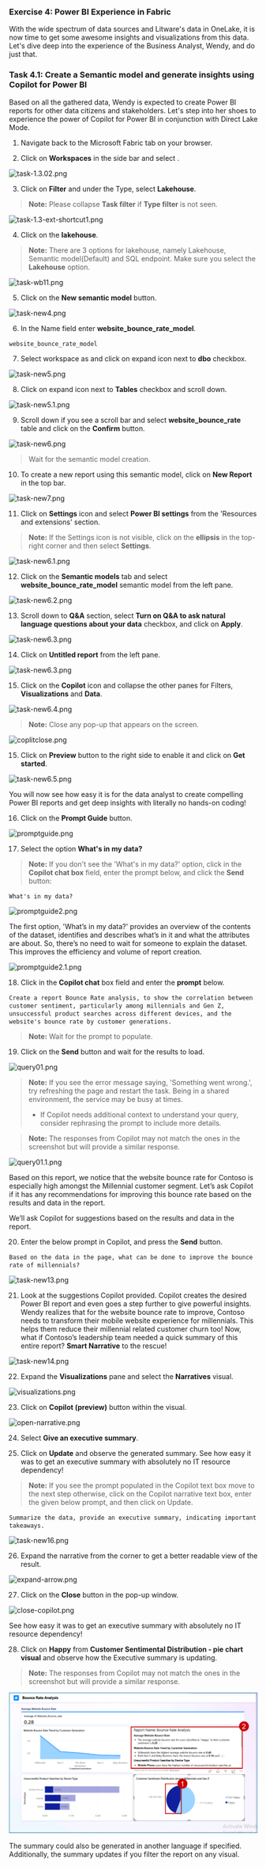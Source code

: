 
### Exercise 4: Power BI Experience in Fabric

With the wide spectrum of data sources and Litware's data in OneLake, it is now time to get some awesome insights and visualizations from this data. Let's dive deep into the experience of the Business Analyst, Wendy, and do just that.
 
### Task 4.1: Create a Semantic model and generate insights using Copilot for Power BI

Based on all the gathered data, Wendy is expected to create Power BI reports for other data citizens and stakeholders. Let's step into her shoes to experience the power of Copilot for Power BI in conjunction with Direct Lake Mode.

1. Navigate back to the Microsoft Fabric tab on your browser.

2. Click on **Workspaces** in the side bar and select **<inject key= "WorkspaceName" enableCopy="false"/>**.

![task-1.3.02.png](media/labMedia/task-1.3.02.png)

3. Click on **Filter** and under the Type, select **Lakehouse**.

>**Note:** Please collapse **Task filter** if **Type filter** is not seen.

![task-1.3-ext-shortcut1.png](media/labMedia/task-1.3-ext-shortcut1.png)

4. Click on the **lakehouse**.

>**Note:** There are 3 options for lakehouse, namely Lakehouse, Semantic model(Default) and SQL endpoint. Make sure you select the **Lakehouse** option.

![task-wb11.png](media/labMedia/task-wb11.png)

5. Click on the **New semantic model** button. 

![task-new4.png](media/labMedia/task-new4.png)

6. In the Name field enter **website_bounce_rate_model**.

```BASH
website_bounce_rate_model
```

7. Select workspace as <inject key= "WorkspaceName" enableCopy="false"/> and click on expand icon next to **dbo** checkbox.

![task-new5.png](media/labMedia/task-new5.png)

8. Click on expand icon next to **Tables** checkbox and scroll down.

![task-new5.1.png](media/labMedia/task-new5.1.png)

9. Scroll down if you see a scroll bar and select **website_bounce_rate** table and click on the **Confirm** button. 

![task-new6.png](media/labMedia/task-new6.png)

>Wait for the semantic model creation.

10. To create a new report using this semantic model, click on **New Report** in the top bar.
 
![task-new7.png](media/labMedia/task-new7.png)

11. Click on **Settings** icon and select **Power BI settings** from the 'Resources and extensions' section.

>**Note:** If the Settings icon is not visible, click on the **ellipsis** in the top-right corner and then select **Settings**.

![task-new6.1.png](media/labMedia/task-new6.1.png)

12. Click on the **Semantic models** tab and select **website_bounce_rate_model** semantic model from the left pane.

![task-new6.2.png](media/labMedia/task-new6.2.png)

13. Scroll down to **Q&A** section, select **Turn on Q&A to ask natural language questions about your data** checkbox, and click on **Apply**.

![task-new6.3.png](media/labMedia/task-new6.3.png)

14. Click on **Untitled report** from the left pane.

![task-new6.3.png](media/labMedia/qna1.png)

15. Click on the **Copilot** icon and collapse the other panes for Filters, **Visualizations** and **Data**.

![task-new6.4.png](media/labMedia/task-new6.4.png)

>**Note:** Close any pop-up that appears on the screen.

![coplitclose.png](media/labMedia/coplitclose.png)

15. Click on **Preview** button to the right side to enable it and click on **Get started**.

![task-new6.5.png](media/labMedia/task-new6.5.png)

You will now see how easy it is for the data analyst to create compelling Power BI reports and get deep insights with literally no hands-on coding!
	
16. Click on the **Prompt Guide** button.

![promptguide.png](media/labMedia/promptguide.png)  

17. Select the option **What's in my data?**

> **Note:** If you don't see the 'What's in my data?' option, click in the **Copilot chat box** field, enter the prompt below, and click the **Send** button: 
```
What's in my data?
```
![promptguide2.png](media/labMedia/promptguide2.png)


The first option, 'What’s in my data?' provides an overview of the contents of the dataset, identifies and describes what’s in it and what the attributes are about. So, there’s no need to wait for someone to explain the dataset. This improves the efficiency and volume of report creation.

![promptguide2.1.png](media/labMedia/promptguide2.1.png)

18. Click in the **Copilot chat** box field and enter the **prompt** below.

```
Create a report Bounce Rate analysis, to show the correlation between customer sentiment, particularly among millennials and Gen Z, unsuccessful product searches across different devices, and the website's bounce rate by customer generations.  
```
>**Note:** Wait for the prompt to populate.

19. Click on the **Send** button and wait for the results to load. 

![query01.png](media/labMedia/query01.png)
	
>**Note:** If you see the error message saying, 'Something went wrong.', try refreshing the page and restart the task. Being in a shared environment, the service may be busy at times.
> - If Copilot needs additional context to understand your query, consider rephrasing the prompt to include more details.


>**Note:** The responses from Copilot may not match the ones in the screenshot but will provide a similar response.

![query01.1.png](media/labMedia/query01.1.png)


Based on this report, we notice that the website bounce rate for Contoso is especially high amongst the Millennial customer segment. Let’s ask Copilot if it has any recommendations for improving this bounce rate based on the results and data in the report.

We’ll ask Copilot for suggestions based on the results and data in the report. 

20. Enter the below prompt in Copilot, and press the **Send** button.

```
Based on the data in the page, what can be done to improve the bounce rate of millennials? 
```
	
![task-new13.png](media/labMedia/task-new13.png)
	
21. Look at the suggestions Copilot provided. Copilot creates the desired Power BI report and even goes a step further to give powerful insights. Wendy realizes that for the website bounce rate to improve, Contoso needs to transform their mobile website experience for millennials. This helps them reduce their millennial related customer churn too! Now, what if Contoso’s leadership team needed a quick summary of this entire report? **Smart Narrative** to the rescue! 
	
![task-new14.png](media/labMedia/task-new14.png)
	
22. Expand the **Visualizations** pane and select the **Narratives** visual. 

![visualizations.png](media/labMedia/visualizations.png)

23. Click on **Copilot (preview)** button within the visual.

![open-narrative.png](media/labMedia/open-narrative.png)
	
24. Select **Give an executive summary**. 

25. Click on **Update** and observe the generated summary. See how easy it was to get an executive summary with absolutely no IT resource dependency!
 
> **Note:** If you see the prompt populated in the Copilot text box move to the next step otherwise, click on the Copilot narrative text box, enter the given below prompt, and then click on Update.

```
Summarize the data, provide an executive summary, indicating important takeaways.
```
![task-new16.png](media/labMedia/task-new16.png)

26. Expand the narrative from the corner to get a better readable view of the result.

![expand-arrow.png](media/labMedia/expand-arrow.png)

27. Click on the **Close** button in the pop-up window.

![close-copilot.png](media/labMedia/close-copilot.png)

See how easy it was to get an executive summary with absolutely no IT resource dependency!

28. Click on **Happy** from **Customer Sentimental Distribution - pie chart visual** and observe how the Executive summary is updating.

>**Note:** The responses from Copilot may not match the ones in the screenshot but will provide a similar response.

![interactionofvisual2.png](media/interactionofvisual2.png)

The summary could also be generated in another language if specified. Additionally, the summary updates if you filter the report on any visual.
